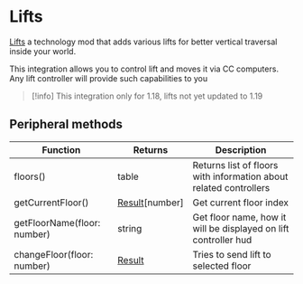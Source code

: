 # Lifts

[Lifts](https://www.curseforge.com/minecraft/mc-mods/lifts) a technology mod that adds various lifts for better vertical traversal inside your world.

This integration allows you to control lift and moves it via CC computers. Any lift controller will provide such capabilities to you

> [!info]
> This integration only for 1.18, lifts not yet updated to 1.19

## Peripheral methods

| Function                    | Returns        | Description                                                       |
|-----------------------------|----------------|-------------------------------------------------------------------|
| floors()                    | table          | Returns list of floors with information about related controllers |
| getCurrentFloor()           | [Result](introduction.md#result)[number] | Get current floor index                                           |
| getFloorName(floor: number) | string         | Get floor name, how it will be displayed on lift controller hud   |
| changeFloor(floor: number)  | [Result](introduction.md#result) | Tries to send lift to selected floor                              |